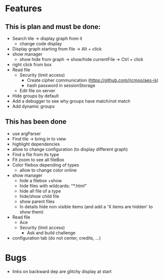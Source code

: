 # Features

## This is plan and must be done:

* Search tile → display graph from it
    * change code display
* Display graph starting from file
    → Alt + click
* show manager
    * show hide from graph
     → show/hide currentFile
     → Ctrl + click
* right click from box
* Read file
    * Security (limit access)
        * Create cipher communication (https://github.com/ricmoo/aes-js)
        * hash password in sessionStorage
    * Edit file on server
* Hide groups by default
* Add a debugger to see why groups have match/not match
* Add dynamic groups

## This has been done

* use argParser
* Find tile → bring in to view
* highlight dependencies
* allow to change configuration (to display different graph)
* Find a file from its type
* Fit zoom to see all fileBox
* Color filebox depending of types
    * allow to change color online
* show manager
    * hide a filebox +show
    * hide files with wildcards: "*.html"
    * hide all file of a type
    * hide/show child file
    * show parent files
    * In details hide non visible items (and add a 'X items are hidden' to show them)
* Read file
    * Ace
    * Security (limit access)
        * Ask and build challenge
* configuration tab (do not center, credits, ...)

# Bugs

* links on backward dep are glitchy display at start
